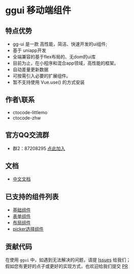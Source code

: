 # ggui 移动端组件


## 特点优势

- gg-ui 是一款 高性能，简洁、快速开发的ui组件;
- 基于 uniapp开发
- 全端兼容的基于flex布局的、无dom的ui库
- 目前为止，在小程序和混合app领域，高性能的框架。
- 自动差量更新数据
- 可按需引入必要的扩展组件。
- 暂不支持使用 Vue.use() 的方式安装


## 作者\联系

- ctocode-littlemo
- ctocode-zhw

## 官方QQ交流群
- 群2：87208295 [点此加入](https://qm.qq.com/cgi-bin/qm/qr?k=y1AKMvsN5f_V5LIfsw5l4RqqTZIoNDki&jump_from=webapi) 

##  文档

- [中文文档](https://ggui.cn/)


## 已支持的组件列表 

- [基础组件](https://ggui.cn/)
- [表单组件](https://ggui.cn/)
- [布局组件](https://ggui.cn/)
- [picker选择组件](https://ggui.cn/)
 

## 贡献代码

在使用 `ggui` 中，如遇到无法解决的问题，请提 [Issues](https://gitee.com/www_10yun/ggui-mobile/issues) 给我们；  
假如您有更好的点子或更好的实现方式，也欢迎给我们提交 [PR](https://gitee.com/www_10yun/ggui-mobile/pulls)